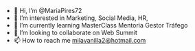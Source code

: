 - 👋 Hi, I’m @MariaPires72
- 👀 I’m interested in Marketing, Social Media, HR, 
- 🌱 I’m currently learning MasterClass Mentoria Gestor Tráfego 
- 💞️ I’m looking to collaborate on Web Summit
- 📫 How to reach me milavanilla2@hotmail.com

<!---
MariaPires72/MariaPires72 is a ✨ special ✨ repository because its `README.md` (this file) appears on your GitHub profile.
You can click the Preview link to take a look at your changes.
--->
